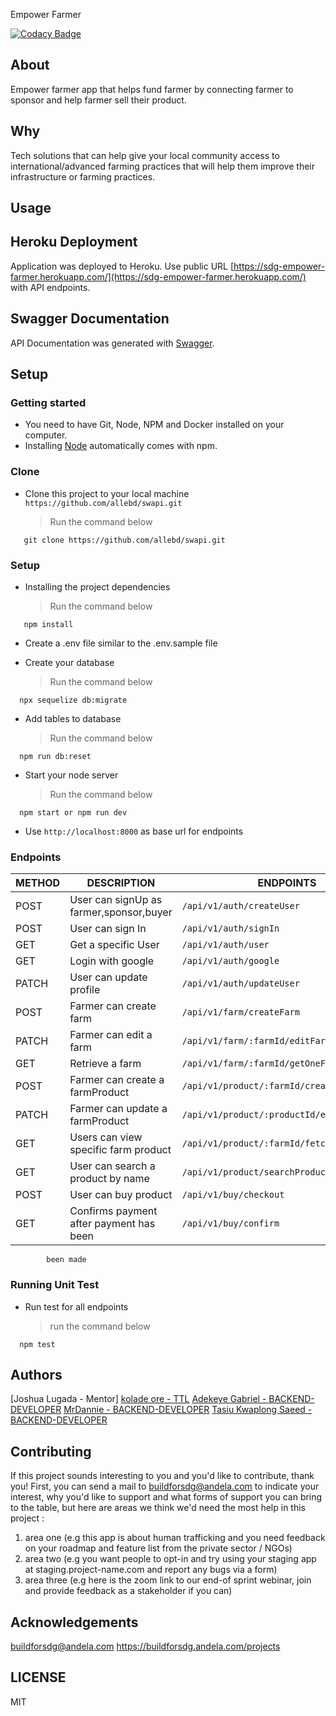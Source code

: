 Empower Farmer

[![Codacy Badge](https://api.codacy.com/project/badge/Grade/f4f54e902f3c40daa2b3ab0b77a65da0)](https://app.codacy.com/gh/BuildForSDG/Team-037-Product-backend/dashboard)

## About

Empower farmer app that helps fund farmer by connecting farmer to sponsor and help farmer sell their product.

## Why
Tech solutions that can help give your local community access to international/advanced farming practices that will help them improve their infrastructure or farming practices.

## Usage

## Heroku Deployment

Application was deployed to Heroku. Use public URL [https://sdg-empower-farmer.herokuapp.com/](https://sdg-empower-farmer.herokuapp.com/) with API endpoints.

## Swagger Documentation

API Documentation was generated with [Swagger](https://sdg-empower-farmer.herokuapp.com/docs).


## Setup

### Getting started

* You need to have Git, Node, NPM and Docker installed on your computer.
* Installing [Node](node) automatically comes with npm.

### Clone

* Clone this project to your local machine `https://github.com/allebd/swapi.git`
  > Run the command below

```shell
   git clone https://github.com/allebd/swapi.git
```

### Setup

* Installing the project dependencies
  > Run the command below

```shell
   npm install
```

* Create a .env file similar to the .env.sample file

* Create your database
  > Run the command below

```shell
  npx sequelize db:migrate
```

* Add tables to database
  > Run the command below

```shell
  npm run db:reset
```

* Start your node server
  > Run the command below

```shell
  npm start or npm run dev
```

* Use `http://localhost:8000` as base url for endpoints

### Endpoints

| METHOD | DESCRIPTION                             | ENDPOINTS
| ------ | --------------------------------------- | -------------------------
| POST   | User can signUp as farmer,sponsor,buyer | `/api/v1/auth/createUser`
| POST   | User can sign In                        | `/api/v1/auth/signIn`
| GET    | Get a specific User                     | `/api/v1/auth/user`
| GET    | Login with google                       | `/api/v1/auth/google`
| PATCH  | User can update profile                 | `/api/v1/auth/updateUser`
| POST   | Farmer can create farm                  | `/api/v1/farm/createFarm`
| PATCH  | Farmer can edit a farm                  | `/api/v1/farm/:farmId/editFarm`
| GET    | Retrieve  a farm                        | `/api/v1/farm/:farmId/getOneFarm`
| POST   | Farmer can create a farmProduct         | `/api/v1/product/:farmId/createFarmProduct`
| PATCH  | Farmer can update a farmProduct         | `/api/v1/product/:productId/editProduct`
| GET    | Users can view specific farm product| `/api/v1/product/:farmId/fetchProducts`
| GET    | User can search a product by name       | `/api/v1/product/searchProduct`
| POST   | User can buy product                    | `/api/v1/buy/checkout`
| GET   | Confirms payment after payment has been | `/api/v1/buy/confirm`
            been made

### Running Unit Test

* Run test for all endpoints
  > run the command below
  
```shell
  npm test
```
## Authors

[Joshua Lugada - Mentor]
[kolade ore - TTL](https://github.com/koladeore)
[Adekeye Gabriel - BACKEND-DEVELOPER](https://github.com/teezyfortune)
[MrDannie - BACKEND-DEVELOPER](https://github.com/MrDannie)
[Tasiu Kwaplong Saeed - BACKEND-DEVELOPER](https://github.com/tasiukwaplong)

## Contributing
If this project sounds interesting to you and you'd like to contribute, thank you!
First, you can send a mail to buildforsdg@andela.com to indicate your interest, why you'd like to support and what forms of support you can bring to the table, but here are areas we think we'd need the most help in this project :
1.  area one (e.g this app is about human trafficking and you need feedback on your roadmap and feature list from the private sector / NGOs)
2.  area two (e.g you want people to opt-in and try using your staging app at staging.project-name.com and report any bugs via a form)
3.  area three (e.g here is the zoom link to our end-of sprint webinar, join and provide feedback as a stakeholder if you can)

## Acknowledgements

buildforsdg@andela.com
https://buildforsdg.andela.com/projects


## LICENSE
MIT

